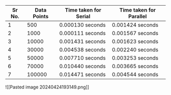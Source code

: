 | Sr No. | Data Points | Time taken for Serial | Time taken for Parallel |
| ------ | ----------- | --------------------- | ----------------------- |
| 1      | 500         | 0.000130 seconds      | 0.001424 seconds        |
| 2      | 1000        | 0.000111 seconds      | 0.001567 seconds        |
| 3      | 10000       | 0.001431 seconds      | 0.001623 seconds        |
| 4      | 30000       | 0.004538 seconds      | 0.002240 seconds        |
| 5      | 50000       | 0.007710 seconds      | 0.003253 seconds        |
| 6      | 70000       | 0.010440 seconds      | 0.003665 seconds        |
| 7      | 100000      | 0.014471 seconds      | 0.004544 seconds        |

![[Pasted image 20240424193149.png]]
